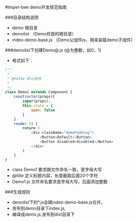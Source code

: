 #tinper-bee demo开发规范指南



###目录结构说明

* demo 根目录
* demolist  （Demo存放的根目录）
* index-demo-base.js （Demo父组件js，用来装载demo子组件）

###demolist下创建Demo@.js (@为整数，如0，1)

* 格式如下：

```javascript
/**
 *
 * @title 默认按钮
 *
 */
class Demo1 extends Component {
    constructor(props){
        super(props);
        this.state = {
            open: false
        }
    }
    render () {
        return (
            <div className="demoPadding">
                <Button>Default</Button>
                <Button disabled>disabled</Button>
            </div>
        )
    }
}
```
*  class Demo1 要求跟文件命名一致，首字母大写
*  @title 定义标题内容，长度截取后面20个字符
*  Demo1.js 文件命名要求首字母大写，后面添加整数


###生成规则

* demolist下的*.js会跟index-demo-base.js合并，
* 发布到demo目录下index.js,
* 编译成demo.js,发布到dist目录下
